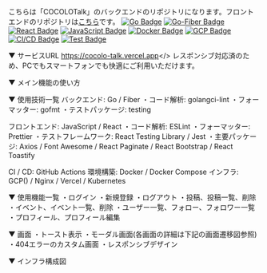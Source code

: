 こちらは「COCOLOTalk」のバックエンドのリポジトリになります。フロントエンドのリポジトリは<a href="https://github.com/KeitaShimura/SadAppClient">こちら</a>です。
[![Go Badge](https://img.shields.io/badge/-Go-00ADD8.svg?logo=go&style=flat-square&logoColor=white)](https://golang.org/)
[![Go-Fiber Badge](https://img.shields.io/badge/-Go_Fiber-88C0D0.svg?logo=gofiber&style=flat-square&logoColor=white)](https://gofiber.io/)
[![React Badge](https://img.shields.io/badge/-React-61DAFB.svg?logo=react&style=flat-square&logoColor=white)](https://reactjs.org/)
[![JavaScript Badge](https://img.shields.io/badge/-JavaScript-F7DF1E.svg?logo=javascript&style=flat-square&logoColor=black)](https://developer.mozilla.org/en-US/docs/Web/JavaScript)
[![Docker Badge](https://img.shields.io/badge/-Docker-2496ED.svg?logo=docker&style=flat-square&logoColor=white)](https://www.docker.com/)
[![GCP Badge](https://img.shields.io/badge/-Google_Cloud-4285F4.svg?logo=google-cloud&style=flat-square&logoColor=white)](https://cloud.google.com/)
[![CI/CD Badge](https://img.shields.io/badge/-CI%2FCD-2088FF.svg?style=flat-square)](https://www.atlassian.com/continuous-delivery/principles/continuous-integration-vs-delivery-vs-deployment)
[![Test Badge](https://img.shields.io/badge/-Test-00BFFF.svg?logo=testinglibrary&style=flat-square&logoColor=white)](https://example.com/)

▼ サービスURL
<a>https://cocolo-talk.vercel.app</>
レスポンシブ対応済のため、PCでもスマートフォンでも快適にご利用いただけます。

▼ メイン機能の使い方

▼ 使用技術一覧
バックエンド: Go / Fiber
・コード解析: golangci-lint
・フォーマッター: gofmt
・テストパッケージ: testing

フロントエンド: JavaScript / React
・コード解析: ESLint
・フォーマッター: Prettier
・テストフレームワーク: React Testing Library / Jest
・主要パッケージ: Axios / Font Awesome / React Paginate / React Bootstrap / React Toastify

CI / CD: GitHub Actions
環境構築: Docker / Docker Compose
インフラ: GCP() / Nginx / Vercel / Kubernetes

▼ 使用機能一覧
・ログイン
・新規登録
・ログアウト
・投稿、投稿一覧、削除
・イベント、イベント一覧、削除
・ユーザー一覧、フォロー、フォロワー一覧
・プロフィール、プロフィール編集

▼ 画面
・トースト表示
・モーダル画面(各画面の詳細は下記の画面遷移図参照)
・404エラーのカスタム画面
・レスポンシブデザイン

▼ インフラ構成図
